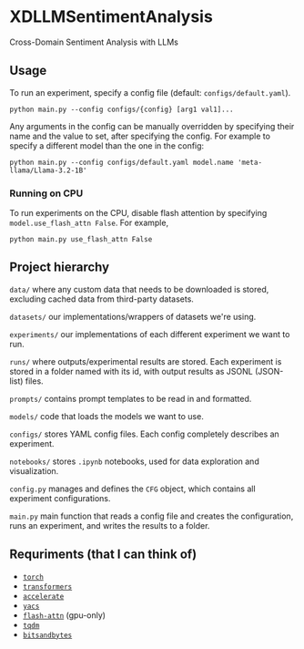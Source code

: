# XDLLMSentimentAnalysis
Cross-Domain Sentiment Analysis with LLMs

## Usage

To run an experiment, specify a config file (default: `configs/default.yaml`).

`python main.py --config configs/{config} [arg1 val1]...`

Any arguments in the config can be manually overridden by specifying their name and the value to set, after specifying the config. For example to specify a different model than the one in the config:

`python main.py --config configs/default.yaml model.name 'meta-llama/Llama-3.2-1B'`

### Running on CPU

To run experiments on the CPU, disable flash attention by specifying `model.use_flash_attn False`.  For example,

`python main.py use_flash_attn False`

## Project hierarchy

`data/` where any custom data that needs to be downloaded is stored, excluding cached data from third-party datasets.

`datasets/` our implementations/wrappers of datasets we're using.

`experiments/` our implementations of each different experiment we want to run.  

`runs/` where outputs/experimental results are stored.  Each experiment is stored in a folder named with its id, with output results as JSONL (JSON-list) files.

`prompts/` contains prompt templates to be read in and formatted.

`models/` code that loads the models we want to use.

`configs/` stores YAML config files.  Each config completely describes an experiment.

`notebooks/` stores `.ipynb` notebooks, used for data exploration and visualization.

`config.py` manages and defines the `CFG` object, which contains all experiment configurations.

`main.py` main function that reads a config file and creates the configuration, runs an experiment, and writes the results to a folder.

## Requriments (that I can think of)
- [`torch`](https://pytorch.org/)
- [`transformers`](https://huggingface.co/docs/transformers/installation)
- [`accelerate`](https://pypi.org/project/accelerate/)
- [`yacs`](https://pypi.org/project/yacs/)
- [`flash-attn`](https://github.com/Dao-AILab/flash-attention) (gpu-only)
- [`tqdm`](https://tqdm.github.io/)
- [`bitsandbytes`](https://huggingface.co/docs/bitsandbytes/main/en/installation)